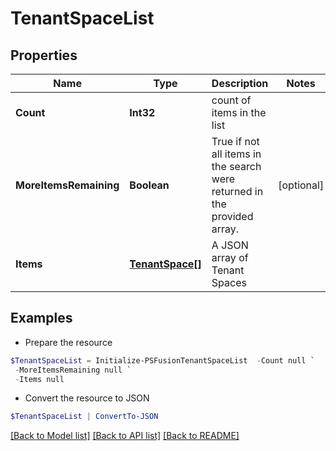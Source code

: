 # TenantSpaceList
## Properties

Name | Type | Description | Notes
------------ | ------------- | ------------- | -------------
**Count** | **Int32** | count of items in the list | 
**MoreItemsRemaining** | **Boolean** | True if not all items in the search were returned in the provided array. | [optional] 
**Items** | [**TenantSpace[]**](TenantSpace.md) | A JSON array of Tenant Spaces | 

## Examples

- Prepare the resource
```powershell
$TenantSpaceList = Initialize-PSFusionTenantSpaceList  -Count null `
 -MoreItemsRemaining null `
 -Items null
```

- Convert the resource to JSON
```powershell
$TenantSpaceList | ConvertTo-JSON
```

[[Back to Model list]](../README.md#documentation-for-models) [[Back to API list]](../README.md#documentation-for-api-endpoints) [[Back to README]](../README.md)

